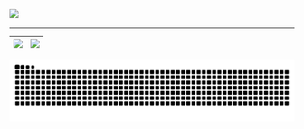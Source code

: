 ![](./pnoker-1.png)

---

| ![](https://github-readme-stats.vercel.app/api?username=pnoker&hide_border=true&show_icons=true&theme=transparent&custom_title=GitHub+Stats) | ![](https://github-readme-stats.vercel.app/api/top-langs/?username=pnoker&hide_border=true&show_icons=true&theme=transparent&custom_title=Used+Languages&layout=compact&langs_count=8) |
| -------------------------------------------------------------------------------------------------------------------------------------------- | -------------------------------------------------------------------------------------------------------------------------------------------------------------------------------------- |

![](https://raw.githubusercontent.com/pnoker/pnoker/output/github-contribution-grid-snake.svg)
